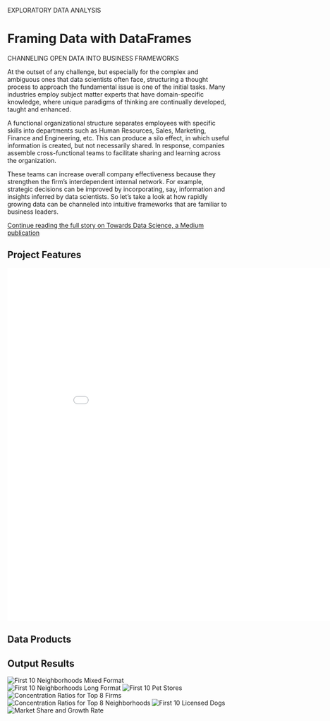EXPLORATORY DATA ANALYSIS
# Framing Data with DataFrames
CHANNELING OPEN DATA INTO BUSINESS FRAMEWORKS

At the outset of any challenge, but especially for the complex and ambiguous ones that data scientists often face, structuring a thought process to approach the fundamental issue is one of the initial tasks. Many industries employ subject matter experts that have domain-specific knowledge, where unique paradigms of thinking are continually developed, taught and enhanced.

A functional organizational structure separates employees with specific skills into departments such as Human Resources, Sales, Marketing, Finance and Engineering, etc. This can produce a silo effect, in which useful information is created, but not necessarily shared. In response, companies assemble cross-functional teams to facilitate sharing and learning across the organization.

These teams can increase overall company effectiveness because they strengthen the firm’s interdependent internal network. For example, strategic decisions can be improved by incorporating, say, information and insights inferred by data scientists. So let’s take a look at how rapidly growing data can be channeled into intuitive frameworks that are familiar to business leaders.

[Continue reading the full story on Towards Data Science, a Medium publication](https://towardsdatascience.com/framing-data-with-dataframes-d9b7ce012be5?source=friends_link&sk=0866bef9af6443371ada8b3ed6753e67)

## Project Features

<iframe width="900" height="800" frameborder="0" scrolling="no" src="//plot.ly/~adam.c.dick/2.embed"></iframe>

## Data Products

## Output Results

![First 10 Neighborhoods Mixed Format](01_First_10_Neighborhoods_Mixed_Format.png)
![First 10 Neighborhoods Long Format](02_First_10_Neighborhoods_Long_Format.png)
![First 10 Pet Stores](03_First_10_Pet_Stores.png)
![Concentration Ratios for Top 8 Firms](04_Concentration_Ratios_for_Top_8_Firms.png)
![Concentration Ratios for Top 8 Neighborhoods](05_Concentration_Ratios_for_Top_8_Neighborhoods.png)
![First 10 Licensed Dogs](06_First_10_Licensed_Dogs.png)
![Market Share and Growth Rate](07_Market_Share_and_Growth_Rate.png)